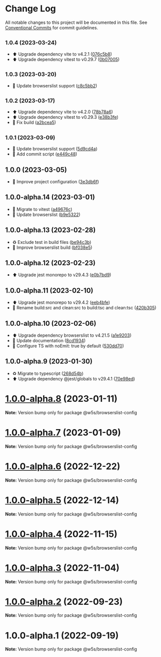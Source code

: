# Change Log

All notable changes to this project will be documented in this file.
See [Conventional Commits](https://conventionalcommits.org) for commit guidelines.

## <small>1.0.4 (2023-03-24)</small>

- ⬆️ Upgrade dependency vite to v4.2.1 ([076c5b8](https://github.com/w5s/project-config/commit/076c5b8))
- ⬆️ Upgrade dependency vitest to v0.29.7 ([0b07005](https://github.com/w5s/project-config/commit/0b07005))

## <small>1.0.3 (2023-03-20)</small>

- 📝 Update browserslist support ([c8c5bb2](https://github.com/w5s/project-config/commit/c8c5bb2))

## <small>1.0.2 (2023-03-17)</small>

- ⬆️ Upgrade dependency vite to v4.2.0 ([78b78a6](https://github.com/w5s/project-config/commit/78b78a6))
- ⬆️ Upgrade dependency vitest to v0.29.3 ([e38b3fe](https://github.com/w5s/project-config/commit/e38b3fe))
- 💚 Fix build ([a2bcea5](https://github.com/w5s/project-config/commit/a2bcea5))

## <small>1.0.1 (2023-03-09)</small>

- 📝 Update browserslist support ([5d9cd4a](https://github.com/w5s/project-config/commit/5d9cd4a))
- 🔨 Add commit script ([e449c48](https://github.com/w5s/project-config/commit/e449c48))

## 1.0.0 (2023-03-05)

- 🔧 Improve project configuration ([3e3db6f](https://github.com/w5s/project-config/commit/3e3db6f))

## 1.0.0-alpha.14 (2023-03-01)

- 👷 Migrate to vitest ([a49676c](https://github.com/w5s/project-config/commit/a49676c))
- 📝 Update browserslist ([b9e5322](https://github.com/w5s/project-config/commit/b9e5322))

## 1.0.0-alpha.13 (2023-02-28)

- ♻️ Exclude test in build files ([be94c3b](https://github.com/w5s/project-config/commit/be94c3b))
- 👷 Improve browserslist build ([bf038e5](https://github.com/w5s/project-config/commit/bf038e5))

## 1.0.0-alpha.12 (2023-02-23)

- ⬆️ Upgrade jest monorepo to v29.4.3 ([e0b7bd9](https://github.com/w5s/project-config/commit/e0b7bd9))

## 1.0.0-alpha.11 (2023-02-10)

- ⬆️ Upgrade jest monorepo to v29.4.2 ([eeb4bfe](https://github.com/w5s/project-config/commit/eeb4bfe))
- 👷 Rename build:src and clean:src to build:tsc and clean:tsc ([420b305](https://github.com/w5s/project-config/commit/420b305))

## 1.0.0-alpha.10 (2023-02-06)

- ⬆️ Upgrade dependency browserslist to v4.21.5 ([a1e9203](https://github.com/w5s/project-config/commit/a1e9203))
- 📝 Update documentation ([8cd1934](https://github.com/w5s/project-config/commit/8cd1934))
- 🔧 Configure TS with noEmit: true by default ([530dd70](https://github.com/w5s/project-config/commit/530dd70))

## 1.0.0-alpha.9 (2023-01-30)

- ♻️ Migrate to typescript ([268d54b](https://github.com/w5s/project-config/commit/268d54b))
- ⬆️ Upgrade dependency @jest/globals to v29.4.1 ([70e98ed](https://github.com/w5s/project-config/commit/70e98ed))

# [1.0.0-alpha.8](https://github.com/w5s/project-config/compare/@w5s/browserslist-config@1.0.0-alpha.7...@w5s/browserslist-config@1.0.0-alpha.8) (2023-01-11)

**Note:** Version bump only for package @w5s/browserslist-config

# [1.0.0-alpha.7](https://github.com/w5s/project-config/compare/@w5s/browserslist-config@1.0.0-alpha.6...@w5s/browserslist-config@1.0.0-alpha.7) (2023-01-09)

**Note:** Version bump only for package @w5s/browserslist-config

# [1.0.0-alpha.6](https://github.com/w5s/project-config/compare/@w5s/browserslist-config@1.0.0-alpha.5...@w5s/browserslist-config@1.0.0-alpha.6) (2022-12-22)

**Note:** Version bump only for package @w5s/browserslist-config

# [1.0.0-alpha.5](https://github.com/w5s/project-config/compare/@w5s/browserslist-config@1.0.0-alpha.4...@w5s/browserslist-config@1.0.0-alpha.5) (2022-12-14)

**Note:** Version bump only for package @w5s/browserslist-config

# [1.0.0-alpha.4](https://github.com/w5s/project-config/compare/@w5s/browserslist-config@1.0.0-alpha.3...@w5s/browserslist-config@1.0.0-alpha.4) (2022-11-15)

**Note:** Version bump only for package @w5s/browserslist-config

# [1.0.0-alpha.3](https://github.com/w5s/project-config/compare/@w5s/browserslist-config@1.0.0-alpha.2...@w5s/browserslist-config@1.0.0-alpha.3) (2022-11-04)

**Note:** Version bump only for package @w5s/browserslist-config

# [1.0.0-alpha.2](https://github.com/w5s/project-config/compare/@w5s/browserslist-config@1.0.0-alpha.1...@w5s/browserslist-config@1.0.0-alpha.2) (2022-09-23)

**Note:** Version bump only for package @w5s/browserslist-config

# 1.0.0-alpha.1 (2022-09-19)

**Note:** Version bump only for package @w5s/browserslist-config
